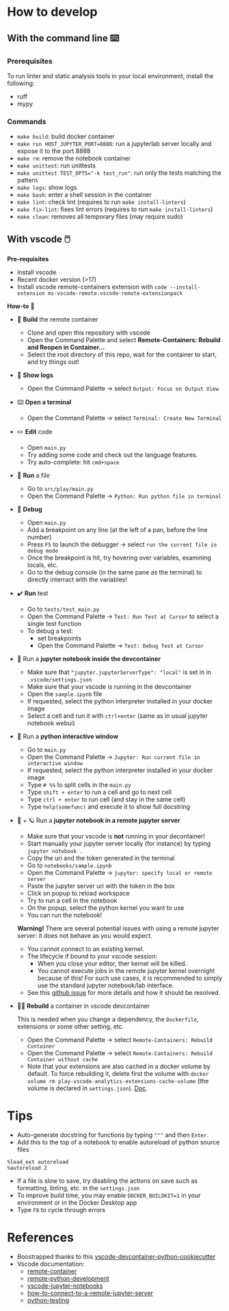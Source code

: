 # How to develop

## With the command line :keyboard:

### Prerequisites
To run linter and static analysis tools in your local environment, install the following:
- ruff
- mypy

### Commands
* `make build`: build docker container
* `make run HOST_JUPYTER_PORT=8888`: run a jupyterlab server locally and expose it to the port 8888
* `make rm`: remove the notebook container
* `make unittest`: run unittests
* `make unittest TEST_OPTS="-k test_run"`: run only the tests matching the pattern
* `make logs`: show logs
* `make bash`: enter a shell session in the container
* `make lint`: check lint (requires to run `make install-linters`)
* `make fix-lint`: fixes lint errors (requires to run `make install-linters`)
* `make clean`: removes all temporary files (may require sudo)

## With vscode :computer_mouse:

**Pre-requisites**
* Install vscode
* Recent docker version (>17)
* Install vscode remote-containers extension with `code --install-extension ms-vscode-remote.vscode-remote-extensionpack`


**How-to** :book:

* :hammer: **Build** the remote container
  * Clone and open this repository with vscode
  * Open the Command Palette and select **Remote-Containers: Rebuild and Reopen in Container...**
  * Select the root directory of this repo, wait for the container to start, and try things out!

* :scroll: **Show logs**
  * Open the Command Palette → select `Output: Focus on Output View`

* :keyboard: **Open a terminal**
  * Open the Command Palette → select `Terminal: Create New Terminal`

* :pencil2: **Edit** code
  * Open `main.py`
  * Try adding some code and check out the language features.
  * Try auto-complete: hit `cmd+space`

* :runner: **Run** a file
  * Go to `src/play/main.py`
  * Open the Command Palette -> `Python: Run python file in terminal`

* :bug: **Debug**
  * Open `main.py`
  * Add a breakpoint on any line (at the left of a pan, before the line number)
  * Press `F5` to launch the debugger -> select `run the current file in debug mode`
  * Once the breakpoint is hit, try hovering over variables, examining locals, etc.
  * Go to the debug console (in the same pane as the terminal) to directly interract with the variables!

* :heavy_check_mark: **Run** test
  * Go to `tests/test_main.py`
  * Open the Command Palette -> `Test: Run Test at Cursor` to select a single test function
  * To debug a test:
    * set breakpoints
    * Open the Command Palette -> `Test: Debug Test at Cursor`

* :notebook: Run a **jupyter notebook inside the devcontainer**
  * Make sure that `"jupyter.jupyterServerType": "local"` is set in in `.vscode/settings.json`
  * Make sure that your vscode is running in the devcontainer
  * Open the `sample.ipynb` file
  * If requested, select the python interpreter installed in your docker image
  * Select a cell and run it with `ctrl+enter` (same as in usual jupyter notebook webui)

* :repeat: Run a **python interactive window**
  * Go to `main.py`
  * Open the Command Palette -> `Jupyter: Run current file in interactive window`
  * If requested, select the python interpreter installed in your docker image
  * Type `# %%` to split cells in the `main.py`
  * Type `shift + enter` to run a cell and go to next cell
  * Type `ctrl + enter` to run cell (and stay in the same cell)
  * Type `help(somefunc)` and execute it to show full docstring

* :notebook: + :ringed_planet: Run a **jupyter notebook in a remote jupyter server**
  * Make sure that your vscode is **not** running in your decontainer!
  * Start manually your jupyter server locally (for instance) by typing `jupyter notebook .`
  * Copy the uri and the token generated in the terminal
  * Go to `notebooks/sample.ipynb`
  * Open the Command Palette -> `jupyter: specify local or remote server`
  * Paste the jupyter server uri with the token in the box
  * Click on popup to reload workspace
  * Try to run a cell in the notebook
  * On the popup, select the python kernel you want to use
  * You can run the notebook!

  **Warning!** There are several potential issues with using a remote jupyter server: it does not behave as you would expect.
  * You cannot connect to an existing kernel.
  * The lifecycle if bound to your vscode session:
    * When you close your editor, ther kernel will be killed.
    * You cannot execute jobs in the remote jupyter kernel overnight because of this! For such use cases, it is recommended to simply use the standard jupyter notebook/lab interface.
  * See this [github issue](https://github.com/microsoft/vscode-jupyter/issues/1378) for more details and how it should be resolved.

* :hammer::hammer: **Rebuild** a container in vscode devcontainer

    This is needed when you change a dependency, the `Dockerfile`, extensions or some other setting, etc.
  * Open the Command Palette -> select `Remote-Containers: Rebuild Container`
  * Open the Command Palette -> select `Remote-Containers: Rebuild Container without cache`
  * Note that your extensions are also cached in a docker volume by default. To force rebuilding it, delete first the volume with `docker volume rm play-vscode-analytics-extensions-cache-volume` (the volume is declared in `settings.json`). [Doc](https://code.visualstudio.com/remote/advancedcontainers/avoid-extension-reinstalls).


# Tips
* Auto-generate docstring for functions by typing `"""` and then `Enter`.
* Add this to the top of a notebook to enable autoreload of python source files
```
%load_ext autoreload
%autoreload 2
```
* If a file is slow to save, try disabling the actions on save such as formatting, linting, etc. in the `settings.json`
* To improve build time, you may enable `DOCKER_BUILDKIT=1` in your environment or in the Docker Desktop app
* Type `F8` to cycle through errors

# References

* Boostrapped thanks to this [vscode-devcontainer-python-cookiecutter](https://github.com/ilyasotkov/vscode-devcontainer-python-cookiecutter)
* Vscode documentation:
  * [remote-container](https://code.visualstudio.com/docs/remote/containers)
  * [remote-python-development](https://devblogs.microsoft.com/python/remote-python-development-in-visual-studio-code/)
  * [vscode-jupyter-notebooks](https://code.visualstudio.com/docs/datascience/jupyter-notebooks)
  * [how-to-connect-to-a-remote-jupyter-server](https://code.visualstudio.com/docs/datascience/jupyter-notebooks#_connect-to-a-remote-jupyter-server)
  * [python-testing](https://code.visualstudio.com/docs/python/testing)
